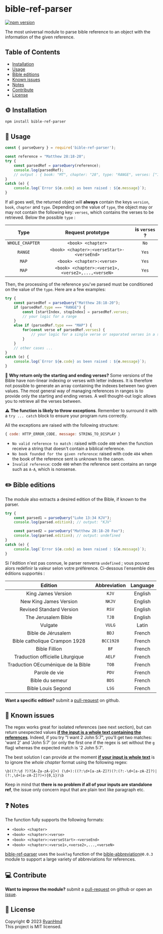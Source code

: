 # bible-ref-parser

[![npm version](https://badge.fury.io/js/bible-ref-parser.svg)](https://www.npmjs.com/package/bible-ref-parser)

The most universal module to parse bible reference to an object with the information of the given reference.

## Table of Contents
* [Installation](#installation)
* [Usage](#usage)
* [Bible editions](#editions)
* [Known issues](#issues)
* [Notes](#Notes)
* [Contribute](#contribute)
* [License](#license)


<a name="installation"></a>
## ⚙️ Installation

```bash
npm install bible-ref-parser
```

<a name="usage"></a>
## 📑 Usage

```js
const { parseQuery } = require('bible-ref-parser');

const reference = "Matthew 28:18-20";
try {
    const parsedRef = parseQuery(reference);
    console.log(parsedRef);
    // output : { book: "MT", chapter: "28", type: "RANGE", verses: ["18", "20"], edition: undefined }
}
catch (e) {
    console.log(`Error ${e.code} as been raised : ${e.message}`);
}
```

If all goes well, the returned object will **always** contain the keys `version`, `book`, `chapter` and `type`. Depending on the value of `type`, the object may or may not contain the following key: `verses`, which contains the verses to be retrieved. Below the possible `type` :

|        Type       |                 Request prototype                 | is `verses` ? |
|:-----------------:|:-------------------------------------------------:|:-------------:|
|  `WHOLE_CHAPTER`  | `<book> <chapter>`                                |      `No`     |
|      `RANGE`      | `<book> <chapter>:<verseStart>-<verseEnd>`        |      `Yes`    |
|       `MAP`       | `<book> <chapter>:<verse>`                        |      `Yes`    |
|       `MAP`       | `<book> <chapter>:<verse1>,<verse2>,...,<verseN>` |      `Yes`    |

Then, the processing of the reference you've parsed must be conditioned on the value of the `type`. Here are a few examples:

```js
try {
    const parsedRef = parseQuery("Matthew 28:18-20");
    if (parsedRef.type === "RANGE") {
        const [startIndex, stopIndex] = parsedRef.verses;
        // your logic for a range
    }
    else if (parsedRef.type === "MAP") {
        for(const verse of parsedRef.verses) {
            // your logic for a single verse or separated verses in a same chapter
        }
    }
    // other cases ...
}
catch (e) {
    console.log(`Error ${e.code} as been raised : ${e.message}`);
}
```

🤔 **Why return only the starting and ending verses?** Some versions of the Bible have non-linear indexing or verses with letter indexes. It is therefore not possible to generate an array containing the indexes between two given values. The most general way of managing references in ranges is to provide only the starting and ending verses. A well thought-out logic allows you to retrieve all the verses between.

⚠️ **The function is likely to throw exceptions**.
Remember to surround it with a `try ... catch` block to ensure your program runs correctly.

All the exceptions are raised with the following structure:

```js
{ code: HTTP_ERROR_CODE, message: STRING_TO_DISPLAY }
```

- `No valid reference to match` : raised with code `400` when the function receive a string that doesn't contain a biblical reference.
- `No book founded for the given reference`: raised with code `404` when the book of the reference sent is unknown to the canon.
- `Invalid reference`: code `400` when the reference sent contains an range such as `A-A`, which is nonsense.

<a name="editions"></a>
## ✏️ Bible editions
The module also extracts a desired edition of the Bible, if known to the parser.

```js
try {
    const parsed1 = parseQuery("Luke 13:34 KJV");
    console.log(parsed.edition); // output: "KJV"

    const parsed2 = parseQuery("Matthew 28:18-20 Foo");
    console.log(parsed.edition); // output: undefined
}
catch (e) {
    console.log(`Error ${e.code} as been raised : ${e.message}`);
}
```

Si l'édition n'est pas connue, le parser renverra `undefined` ; vous pouvez alors redéfinir la valeur selon votre préférence. 
Ci-dessous l'ensemble des éditions supportés :

|                Edition             |  Abbreviation  | Language |
|:----------------------------------:|:--------------:|:--------:|
| King James Version                 | `KJV`          | English  |
| New King James Version             | `NKJV`         | English  |
| Revised Standard Version           | `RSV`          | English  |
| The Jerusalem Bible                | `TJB`          | English  |
| Vulgate                            | `VULG`         | Latin    |   
| Bible de Jérusalem                 | `BDJ`          | French   |
| Bible catholique Crampon 1928      | `BCC1928`      | French   |
| Bible Fillion                      | `BF`           | French   |
| Traduction officielle Liturgique   | `AELF`         | French   |
| Traduction OEcuménique de la Bible | `TOB`          | French   |
| Parole de vie                      | `PDV`          | French   |
| Bible du semeur                    | `BDS`          | French   |
| Bible Louis Segond                 | `LSG`          | French   |

**Want a specific edition?** submit a [pull-request](https://github.com/ryan-hmd/bible-ref-parser/pulls) on github.

<a name="issues"></a>
## 🛑 Known issues

The regex works great for isolated references (see next section), but can return unexpected values <u>**if the input is a whole text containing the references**</u>. Indeed, if you try "I want 2 John 5:7", you'll get two matches: 'want 2' and 'John 5:7' (or only the first one if the regex is set without the `g` flag) whereas the expected match is '2 John 5:7'.

The best solution I can provide at the moment <u>**if your input is whole text**</u> is to ignore the *whole chapter* format using the following regex:

```
\b((?:\d ?)?[A-Za-zÀ-ÿ]+) (\d+):((?:\d+[a-zA-Z]?)(?:(?:-\d+[a-zA-Z]?)|(?:,\d+[a-zA-Z]?)+){0,1})\b
```

Keep in mind that **there is no problem if all of your inputs are standalone ref**, the issue only concern input that are plain text like paragraph etc.

<a name="notes"></a>
## ❓ Notes

The function fully supports the following formats:
- `<book> <chapter>`
- `<book> <chapter>:<verse>`
- `<book> <chapter>:<verseStart>-<verseEnd>`
- `<book> <chapter>:<verse1>,<verse2>,...,<verseN>`

[bible-ref-parser](https://www.npmjs.com/package/bible-ref-parser) uses the `bookTag` function of the [bible-abbreviation](https://www.npmjs.com/package/bible-abbreviation/v/0.0.3)`@0.0.3` module to support a large variety of abbreviations for references.

<a name="contribute"></a>
## 💻 Contribute

**Want to improve the module?** submit a [pull-request](https://github.com/ryan-hmd/bible-ref-parser/pulls) on github or open an [issue](https://github.com/ryan-hmd/bible-ref-parser/issues).

<a name="license"></a>
## 📜 License

Copyright © 2023 [RyanHmd](https://github.com/ryan-hmd)
<br>
This project is MIT licensed.

